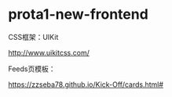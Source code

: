 # prota1-new-frontend

CSS框架：UIKit

http://www.uikitcss.com/

Feeds页模板：

https://zzseba78.github.io/Kick-Off/cards.html#

